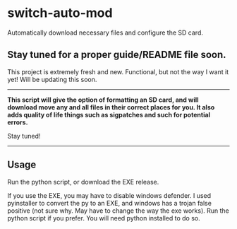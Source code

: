 # switch-auto-mod
Automatically download necessary files and configure the SD card.


## Stay tuned for a proper guide/README file soon. 
This project is extremely fresh and new. Functional, but not the way I want it yet! Will be updating this soon.

---

**This script will give the option of formatting an SD card, and will download move any and all files in their correct places for you. It also adds quality of life things such as sigpatches and such for potential errors.**

Stay tuned!

---
## Usage
Run the python script, or download the EXE release.

If you use the EXE, you may have to disable windows defender. I used pyinstaller to convert the py to an EXE, and windows has a trojan false positive (not sure why. May have to change the way the exe works). Run the python script if you prefer. You will need python installed to do so.
